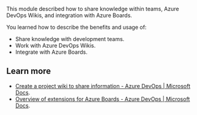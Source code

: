 This module described how to share knowledge within teams, Azure DevOps Wikis, and integration with Azure Boards.

You learned how to describe the benefits and usage of:

 -  Share knowledge with development teams.
 -  Work with Azure DevOps Wikis.
 -  Integrate with Azure Boards.

## Learn more

 -  [Create a project wiki to share information - Azure DevOps \| Microsoft Docs](/azure/devops/project/wiki/wiki-create-repo).
 -  [Overview of extensions for Azure Boards - Azure DevOps \| Microsoft Docs](/azure/devops/boards/extensions/).
